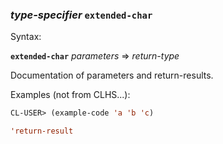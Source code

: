 ### <em>type-specifier</em> <strong>`extended-char`</strong>

Syntax:

<strong>`extended-char`</strong> <em>parameters</em> => <em>return-type</em>

Documentation of parameters and return-results.

Examples (not from CLHS...):

```lisp
CL-USER> (example-code 'a 'b 'c)

'return-result
```
